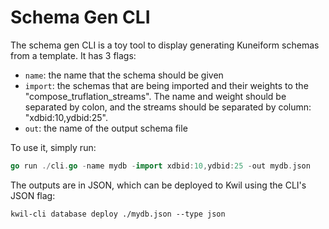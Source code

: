 # Schema Gen CLI

The schema gen CLI is a toy tool to display generating Kuneiform schemas from a template. It has 3 flags:

- `name`: the name that the schema should be given
- `import`: the schemas that are being imported and their weights to the "compose_truflation_streams". The name and weight should be separated by colon, and the streams should be separated by column: "xdbid:10,ydbid:25".
- `out`: the name of the output schema file

To use it, simply run:

```go
go run ./cli.go -name mydb -import xdbid:10,ydbid:25 -out mydb.json
```

The outputs are in JSON, which can be deployed to Kwil using the CLI's JSON flag:

```
kwil-cli database deploy ./mydb.json --type json
```
